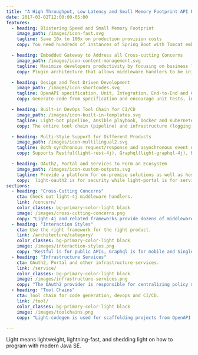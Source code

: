 ```yaml
---
title: "A High Throughput, Low Latency and Small Memory Footprint API Platform"
date: 2017-03-02T12:00:00-05:00
features:
  - heading: Blistering Speed and Small Memory Footprint
    image_path: /images/icon-fast.svg
    tagline: Save 10x to 100x on production provision costs
    copy: You need hundreds of instances of Spring Boot with Tomcat embedded to match one instance of light-4j in "Hello World" for the same throughput and latency.

  - heading: Embedded Gateway to Address all Cross-cutting Concerns
    image_path: /images/icon-content-management.svg
    tagline: Maximize developers productivity by focusing on business logic only
    copy: Plugin architecture that allows middleware handlers to be injected into the request/response chain to handler security, metrics, audit etc.

  - heading: Design and Test Driven Development
    image_path: /images/icon-shortcodes.svg
    tagline: OpenAPI specification, Unit, Integration, End-to-End and Client Tests
    copy: Generate code from specification and encourage unit tests, integration tests, end-to-end test as well as client tests to ensure quality and interoperability.

  - heading: Built-in DevOps Tool Chain for CI/CD
    image_path: /images/icon-built-in-templates.svg
    tagline: Light-bot pipeline, Ansible playbook, Docker and Kubernetes
    copy: The entire tool chain (pipeline) and infrastructure (logging, metrics, messaging, security etc.) are integrated together for microservices and services are dockerized and orchestrated by Kubernetes.

  - heading: Multi-Style Support for Different Products
    image_path: /images/icon-multilingual2.svg
    tagline: Both synchronous request/response and asynchronous event driven frameworks
    copy: Supports Restful(light-rest-4j), Graphql(light-graphql-4j), Hybrid(light-hybrid-4j), and Eventuate Consistency(light-eventuate-4j), as well as Saga(light-saga-4j) for transaction orchestration between services. 

  - heading: OAuth2, Portal and Services to Form an Ecosystem
    image_path: /images/icon-custom-outputs.svg
    tagline: Provide a platform for on-premise solutions as well as hosted solutions
    copy:  light-oauth2 is for security while light-portal is for service runtime monitoring and management and the API marketplace. Kafka is for messaging, ELK is for logging, InfluxDB and Grafana are for metrics, and ArangoDB is for DB.
sections:
  - heading: "Cross-Cutting Concerns"
    cta: Check out light-4j middleware handlers.
    link: /concern/
    color_classes: bg-primary-color-light black
    image: /images/cross-cutting-concerns.png
    copy: "Light-4j and related frameworks provide dozens of middleware handlers that can be injected into the request/response chain to give your service an embedded gateway." 
  - heading: "Interaction Styles"
    cta: Use the right framework for the right product.
    link: /architecture/category/
    color_classes: bg-primary-color-light black
    image: /images/interaction-styles.png
    copy: "Restful is for public APIs, Graphql is for mobile and Single Page Applications, while Hybrid for serverless. It takes advantage of both Monolithic and Microservices architecture. Eventuate is for event-driven applications."
  - heading: "Infrastructure Services"
    cta: OAuth2, Portal and other infrastructure services.
    link: /service/
    color_classes: bg-primary-color-light black
    image: /images/infrastructure-services.png
    copy: "The OAuth2 provider is responsible for centralizing policy management and services which are responsible for policy enforcement. Portal is for API management and the marketplace. Others are third party services."
  - heading: "Tool Chains"
    cta: Tool chain for code generation, devops and CI/CD.
    link: /tool/
    color_classes: bg-primary-color-light black
    image: /images/toolchains.png
    copy: "Light-codegen is used for scaffolding projects from OpenAPI spec, GraphQL IDL or Hybrid Schema. Light-bot Pipeline is for building, packaging, releasing and dockerizing. Kubernetes is for service orchestration."

---
```


Light means lightweight, lightning-fast, and shedding light on how to program with modern Java SE.

